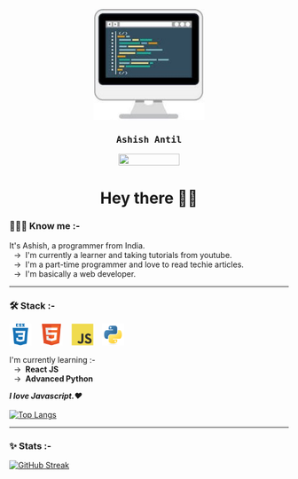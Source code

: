 <div align='center'>
  <div>
    <img src='https://github.com/AshishAntil07/AshishAntil07/blob/main/Prog.jpg' width='200px' height='200px'>
  </div>
  <h3>
    <pre>Ashish Antil</pre>
  </h3>
  <div><img src="https://komarev.com/ghpvc/?username=AshishAntil07&style=flat-square&color=green" height='21px' width = '110px'/></div>
  <h1>Hey there 👋🏻</h1>
</div>

### 👨🏻‍💻 Know me :-
It's Ashish, a programmer from India.<br>
&nbsp; &rarr; &nbsp;I'm currently a learner and taking tutorials from youtube.<br>
&nbsp; &#8594; &nbsp;I'm a part-time programmer and love to read techie articles.<br>
&nbsp; &#8594; &nbsp;I'm basically a web developer.<br>
<hr>

### 🛠 Stack :-
<div>
  <img src="https://github.com/devicons/devicon/blob/master/icons/css3/css3-plain-wordmark.svg"  title="CSS3" alt="CSS" width="40" height="40"/>&nbsp;&nbsp;&nbsp;
  <img src="https://github.com/devicons/devicon/blob/master/icons/html5/html5-original.svg" title="HTML5" alt="HTML" width="40" height="40"/>&nbsp;&nbsp;&nbsp;
  <img src="https://github.com/devicons/devicon/blob/master/icons/javascript/javascript-original.svg" title="JavaScript" alt="JavaScript" width="40" height="40"/>&nbsp;&nbsp;&nbsp;
<!--   <img src="https://github.com/devicons/devicon/blob/master/icons/nodejs/nodejs-original-wordmark.svg" title="NodeJS" alt="NodeJS" width="40" height="40"/>&nbsp;&nbsp;&nbsp; -->
  <img src="https://github.com/devicons/devicon/blob/master/icons/python/python-original.svg" title="Python" alt="Python" width="40" height="40"/>&nbsp;&nbsp;&nbsp;
</div>

I'm currently learning :-<br>
&nbsp; &rarr; &nbsp;**React JS**<br>
&nbsp; &#8594; &nbsp;**Advanced Python**

**_I love Javascript.❤_**
<br><br>
[![Top Langs](https://github-readme-stats.vercel.app/api/top-langs/?username=AshishAntil07&layout=compact&theme=vision-friendly-light)](https://github.com/anuraghazra/github-readme-stats)
<hr>

### ✨ Stats :-
[![GitHub Streak](http://github-readme-streak-stats.herokuapp.com?user=AshishAntil07&theme=light&background=ffffff)](https://git.io/streak-stats)
